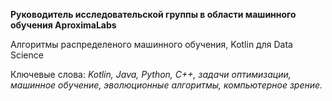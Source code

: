 **Руководитель исследовательской группы в области машинного обучения AproximaLabs**

Алгоритмы распределеного машинного обучения, Kotlin для Data Science

Ключевые слова: *Kotlin, Java, Python, C++, задачи оптимизации, машинное обучение, эволюционные алгоритмы, компьютерное зрение.*